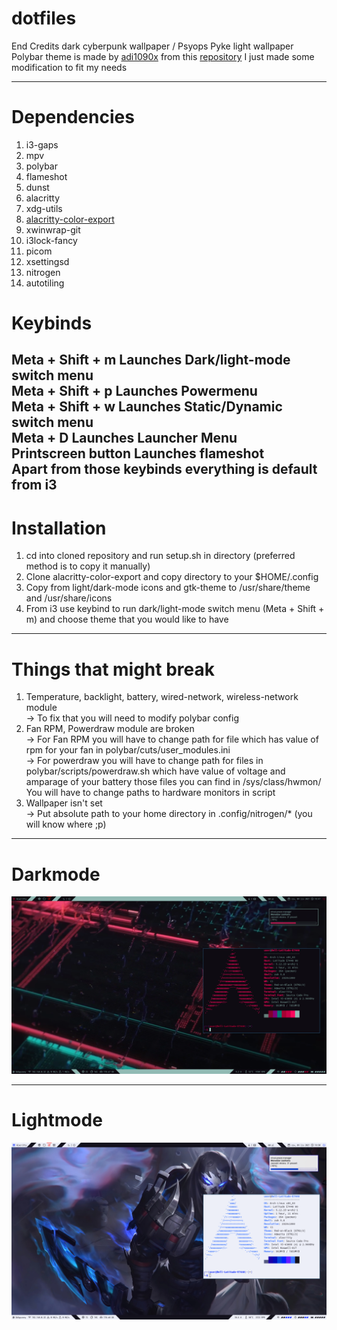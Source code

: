 # dotfiles
End Credits dark cyberpunk wallpaper / Psyops Pyke light wallpaper <br>
Polybar theme is made by [adi1090x](https://github.com/adi1090x) from this [repository](https://github.com/adi1090x/polybar-themes) I just made some modification to fit my needs

---

# Dependencies

1. i3-gaps
2. mpv
3. polybar
4. flameshot
5. dunst
6. alacritty
7. xdg-utils
8. [alacritty-color-export](https://github.com/egeesin/alacritty-color-export)
9. xwinwrap-git
10. i3lock-fancy
11. picom
12. xsettingsd
13. nitrogen
14. autotiling

# Keybinds

Meta + Shift + m Launches Dark/light-mode switch menu <br>
Meta + Shift + p Launches Powermenu <br>
Meta + Shift + w Launches Static/Dynamic switch menu <br>
Meta + D Launches Launcher Menu <br>
Printscreen button Launches flameshot <br>
Apart from those keybinds everything is default from i3
---
# Installation

1. cd into cloned repository and run setup.sh in directory (preferred method is to copy it manually)
2. Clone alacritty-color-export and copy directory to your $HOME/.config
3. Copy from light/dark-mode icons and gtk-theme to /usr/share/theme and /usr/share/icons
4. From i3 use keybind to run dark/light-mode switch menu (Meta + Shift + m) and choose theme that you would like to have

---
# Things that might break

1. Temperature, backlight, battery, wired-network, wireless-network module <br>
-> To fix that you will need to modify polybar config
2. Fan RPM, Powerdraw module are broken <br>
-> For Fan RPM you will have to change path for file which has value of rpm for your fan in polybar/cuts/user_modules.ini<br>
-> For powerdraw you will have to change path for files in polybar/scripts/powerdraw.sh which have value of voltage and amparage of your battery those files you can find in /sys/class/hwmon/ <br>
You will have to change paths to hardware monitors in script 
3. Wallpaper isn't set <br>
-> Put absolute path to your home directory in .config/nitrogen/* (you will know where ;p)

---
# Darkmode

<img src="https://github.com/WWojnas/dotfiles/blob/master/dark.png">

---

# Lightmode

<img src="https://github.com/WWojnas/dotfiles/blob/master/light.png">
